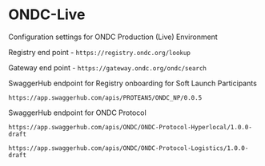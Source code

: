 # ONDC-Live
Configuration settings for ONDC Production (Live) Environment

Registry end point - `https://registry.ondc.org/lookup`

Gateway end point - `https://gateway.ondc.org/ondc/search`

SwaggerHub endpoint for Registry onboarding for Soft Launch Participants

`https://app.swaggerhub.com/apis/PROTEAN5/ONDC_NP/0.0.5`

SwaggerHub endpoint for ONDC Protocol

`https://app.swaggerhub.com/apis/ONDC/ONDC-Protocol-Hyperlocal/1.0.0-draft`

`https://app.swaggerhub.com/apis/ONDC/ONDC-Protocol-Logistics/1.0.0-draft`
